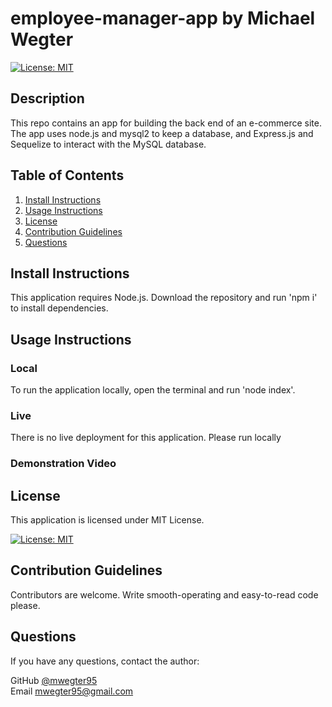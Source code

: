 # employee-manager-app by Michael Wegter

[![License: MIT](https://img.shields.io/badge/License-MIT-yellow.svg)](https://opensource.org/licenses/MIT)
    
## Description

This repo contains an app for building the back end of an e-commerce site. The app uses node.js and mysql2 to keep a database, and Express.js and Sequelize to interact with the MySQL database.
      
## Table of Contents
1. [Install Instructions](#install-instructions)
2. [Usage Instructions](#usage-instructions)
3. [License](#license)
4. [Contribution Guidelines](#contribution-guidelines)
5. [Questions](#questions)

## Install Instructions

This application requires Node.js. Download the repository and run 'npm i' to install dependencies.
  
## Usage Instructions

### Local
To run the application locally, open the terminal and run 'node index'.

### Live
There is no live deployment for this application. Please run locally


### Demonstration Video
<!-- [demo video link: https://watch.screencastify.com/v/OeqQ484V4OIf6t3IZZS4](https://watch.screencastify.com/v/OeqQ484V4OIf6t3IZZS4) -->


## License
  
This application is licensed under MIT License.
     
[![License: MIT](https://img.shields.io/badge/License-MIT-yellow.svg)](https://opensource.org/licenses/MIT)
    

## Contribution Guidelines

Contributors are welcome. Write smooth-operating and easy-to-read code please.



## Questions

If you have any questions, contact the author:  

GitHub [@mwegter95](https://github.com/mwegter95)  
Email [mwegter95@gmail.com](mailto:mwegter95@gmail.com)
